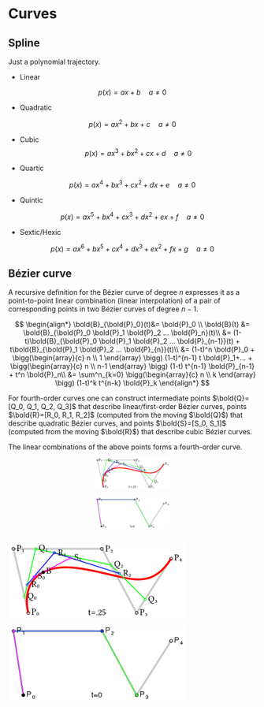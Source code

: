 # Curves

## Spline

Just a polynomial trajectory. 

* Linear

$$
p(x)=ax + b
\quad a \ne 0
$$

* Quadratic

$$
p(x)=ax^2 + bx + c
\quad a \ne 0
$$

* Cubic
$$
p(x)=ax^3+bx^2+cx+d
\quad a \ne 0
$$

* Quartic

$$
p(x)=ax^4+bx^3+cx^2 + dx + e
\quad a \ne 0
$$

* Quintic

$$
p(x)=ax^5+bx^4+cx^3+dx^2 + ex + f
\quad a \ne 0
$$

* Sextic/Hexic

$$
p(x)=ax^6+bx^5+cx^4+dx^3 + ex^2 + fx + g
\quad a \ne 0
$$

## Bézier curve

A recursive definition for the Bézier curve of degree $n$ expresses it as a point-to-point linear combination (linear interpolation) of a pair of corresponding points in two Bézier curves of degree $n − 1$.

$$
\begin{align*}
\bold{B}_{\bold{P}_0}(t)&= 
\bold{P}_0
\\
\bold{B}(t) &=
\bold{B}_{\bold{P}_0 \bold{P}_1 \bold{P}_2 ... \bold{P}_n}(t)\\ &=
(1-t)\bold{B}_{\bold{P}_0 \bold{P}_1 \bold{P}_2 ... \bold{P}_{n-1}}(t)
+
t\bold{B}_{\bold{P}_1 \bold{P}_2 ... \bold{P}_{n}}(t)\\ &=
(1-t)^n \bold{P}_0 
+
\bigg(\begin{array}{c}
n \\
1
\end{array} \bigg)
(1-t)^{n-1} t \bold{P}_1+... +
\bigg(\begin{array}{c}
n \\
n-1
\end{array} \bigg)
(1-t) t^{n-1} \bold{P}_{n-1}
+
t^n \bold{P}_n\\ &=
\sum^n_{k=0} 
\bigg(\begin{array}{c}
n \\
k
\end{array} \bigg)
(1-t)^k t^{n-k}
\bold{P}_k
\end{align*}
$$

For fourth-order curves one can construct intermediate points $\bold{Q}=[Q_0, Q_1, Q_2, Q_3]$ that describe linear/first-order Bézier curves, points $\bold{R}=[R_0, R_1, R_2]$ (computed from the moving $\bold{Q}$) that describe quadratic Bézier curves, and points $\bold{S}=[S_0, S_1]$ (computed from the moving $\bold{R}$) that describe cubic Bézier curves.

The linear combinations of the above points forms a fourth-order curve.


<div style="display: flex; justify-content: center;">
      <img src="imgs/bezier_4_big.svg.png" width="30%" height="30%" alt="bezier_4_big.svg" />
</div>
</br>

<div style="display: flex; justify-content: center;">
      <img src="imgs/bezier_4_big.gif" width="30%" height="30%" alt="bezier_4_big.gif" />
</div>
</br>

![Bézier_4_big.svg](imgs/bezier_4_big.svg.png "Bézier_4_big.svg")

![Bézier_4_big](imgs/bezier_4_big.gif "Bézier_4_big")
